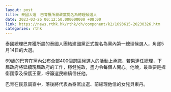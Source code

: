 ```yaml
---
layout: post
title: 泰國大選　巴育獲所屬政黨提名為總理候選人
date: 2023-03-26 00:12:50.000000000 +08:00
link: https://news.rthk.hk/rthk/ch/component/k2/1693615-20230326.htm
categories: rthk
---
```


泰國總理巴育獲所屬的泰國人團結建國黨正式提名為黨內第一總理候選人，角逐5月14日的大選。

69歲的巴育在黨內公布全部400個選區候選人的活動上承諾，若果連任總理，下屆政府將延續現屆政府的工作，穩健施政，盡力令每個人開心。他說，最重要是捍衛國家及保護王室，呼籲選民繼續信任他。

巴育在民意調查中，落後將代表為泰黨出選、前總理他信的女兒貝東丹。
